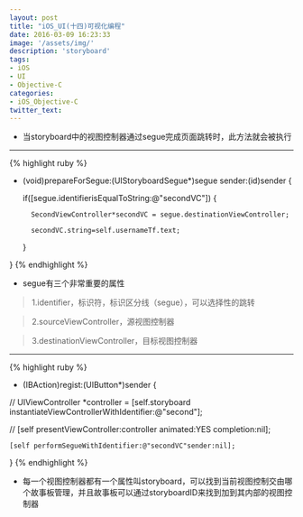 ```yaml
---
layout: post
title: "iOS_UI(十四)可视化编程"
date: 2016-03-09 16:23:33
image: '/assets/img/'
description: 'storyboard'
tags:
- iOS
- UI
- Objective-C
categories:
- iOS_Objective-C
twitter_text:
---
```



- 当storyboard中的视图控制器通过segue完成页面跳转时，此方法就会被执行

---
{% highlight ruby %}
- (void)prepareForSegue:(UIStoryboardSegue*)segue sender:(id)sender {

    if([segue.identifierisEqualToString:@"secondVC"]) {

        SecondViewController*secondVC = segue.destinationViewController;

        secondVC.string=self.usernameTf.text;

    }

}
{% endhighlight %}


* segue有三个非常重要的属性

 >1.identifier，标识符，标识区分线（segue），可以选择性的跳转

 >2.sourceViewController，源视图控制器

 >3.destinationViewController，目标视图控制器

---
{% highlight ruby %}
- (IBAction)regist:(UIButton*)sender {

//    UIViewController *controller = [self.storyboard instantiateViewControllerWithIdentifier:@"second"];

//    [self presentViewController:controller animated:YES completion:nil];

    [self performSegueWithIdentifier:@"secondVC"sender:nil];

}
{% endhighlight %}

* 每一个视图控制器都有一个属性叫storyboard，可以找到当前视图控制交由哪个故事板管理，并且故事板可以通过storyboardID来找到加到其内部的视图控制器
